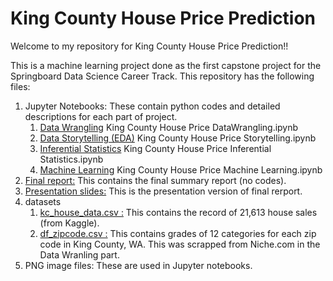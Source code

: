 # King County House Price Prediction 

Welcome to my repository for King County House Price Prediction!! 

This  is a machine learning project done as the first capstone project for the Springboard Data Science Career Track. This repository has the following files:


1. Jupyter Notebooks: These contain python codes and detailed descriptions for each part of project.
    1. [Data Wrangling](https://github.com/math470/Springboard_Capstone_Project_1/blob/master/King%20County%20House%20Price%20DataWrangling.ipynb) 
        King County House Price DataWrangling.ipynb   
    1. [Data Storytelling (EDA)](https://github.com/math470/Springboard_Capstone_Project_1/blob/master/King%20County%20House%20Price%20Storytelling.ipynb) King County House Price Storytelling.ipynb
    1. [Inferential Statistics](https://github.com/math470/Springboard_Capstone_Project_1/blob/master/%20King%20County%20House%20Price%20Inferential%20Statistics.ipynb) King County House Price Inferential Statistics.ipynb
    1. [Machine Learning](https://github.com/math470/Springboard_Capstone_Project_1/blob/master/King%20County%20House%20Price%20Machine%20Learning.ipynb) King County House Price Machine Learning.ipynb
1. [Final report:](https://github.com/math470/Springboard_Capstone_Project_1/blob/master/Capstone%20Project%201%20Final%20Report.pdf) This contains the final summary report (no codes).
1. [Presentation slides:](https://github.com/math470/Springboard_Capstone_Project_1/blob/master/Capstone%20Project%201%20Slides.pdf) This is the presentation version of final rerport. 
1. datasets
    1. [kc_house_data.csv :](https://github.com/math470/Springboard_Capstone_Project_1/blob/master/kc_house_data.csv) This contains the record of 21,613 house sales (from Kaggle).
    1. [df_zipcode.csv :](https://github.com/math470/Springboard_Capstone_Project_1/blob/master/df_zipcode.csv) This contains grades of 12 categories for each zip code in King County, WA. This was scrapped from Niche.com in the Data Wranling part.
1. PNG image files: These are used in Jupyter notebooks.
